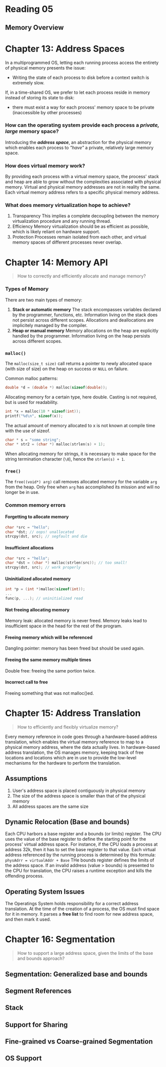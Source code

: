 # Reading 05
## Memory Overview


# Chapter 13: Address Spaces

In a multiprogrammed OS, letting each running process access the entirety of physical memory presents the issue:
+ Writing the state of each process to disk before a context switch is extremely slow.

If, in a time-shared OS, we prefer to let each process reside in memory instead of storing its state to disk:
+ there must exist a way for each process' memory space to be private (inaccessible by other processes)

### How can the operating system provide each process a _private, large_ memory space?

Introducing the **_address space_**, an abstraction for the physical memory which enables each process to _"have"_ a private, relatively large memory space. 

### How does virtual memory work? 

By providing each process with a  virtual memory space, the process' stack and heap are able to grow without the complexities associated with physical memory. Virtual and physical memory addresses are not in reality the same. Each virtual memory address refers to a specific physical memory address. 

### What does memory virtualization hope to achieve?

1. Transparency
   This implies a complete decoupling between the memory virtualization procedure and any running thread.
2. Efficiency
   Memory virtualization should be as efficient as possible, which is likely reliant on hardware support. 
3. Protection
   Processes remain isolated from each other, and virtual memory spaces of different processes never overlap. 

# Chapter 14: Memory API

> How to correctly and efficiently allocate and manage memory?

### Types of Memory

There are two main types of memory:
1. **Stack or automatic memory**
   The stack encompasses variables declared by the programmer, functions, etc.
   Information living on the stack does not persist across different scopes.
   Allocations and deallocations are implicitely managed by the compiler.
2. **Heap or manual memory**
   Memory allocations on the heap are explicitly handled by the programmer.
   Information living on the heap persists across different scopes.
   
### `malloc()`
The `malloc(size_t size)` call returns a pointer to newly allocated space (with size of size) on the heap on success or `NULL` on failure.

Common malloc patterns:
```c
double *d = (double *) malloc(sizeof(double));
```
Allocating memory for a certain type, here double. Casting is not required, but is used for readability.

```c
int *x = malloc(10 * sizeof(int));
printf("%d\n", sizeof(x));
```
The actual amount of memory allocated to x is not known at compile time with the use of sizeof.

```c
char * s = "some string";
char * str2 = (char *) malloc(strlen(s) + 1);
```
When allocating memory for strings, it is necessary to make space for the string termination character (`\0`), hence the `strlen(s) + 1`.

### `free()`
The `free((void*) arg)` call removes allocated memory for the variable `arg` from the heap.
Only free when `arg` has accomplished its mission and will no longer be in use.

### Common memory errors

#### Forgetting to allocate memory
```c
char *src = "hello";
char *dst; // oops! unallocated
strcpy(dst, src); // segfault and die
```

#### Insufficient allocations
```c
char *src = "hello";
char *dst = (char *) malloc(strlen(src)); // too small!
strcpy(dst, src); // work properly
```

#### Uninitialized allocated memory
```c
int *p = (int *)malloc(sizeof(int));
...
func(p, ...); // uninitialized read
```

#### Not freeing allocating memory
Memory leak: allocated memory is never freed. Memory leaks lead to insufficient space in the head for the rest of the program. 

#### Freeing memory which will be referenced
Dangling pointer: memory has been freed but should be used again. 

#### Freeing the same memory multiple times
Double free: freeing the same portion twice. 

#### Incorrect call to free
Freeing something that was not malloc()ed. 

# Chapter 15: Address Translation

> How to efficiently and flexibly virtualize memory?

Every memory reference in code goes through a hardware-based address translation, which enables the virtual memory reference to map to a physical memory address, where the data actually lives. 
In hardware-based address translation, the OS manages memory, keeping track of free locations and locations which are in use to provide the low-level mechanisms for the hardware to perform the translation.

## Assumptions
1. User's address space is placed contiguously in physical memory
2. The size of the address space is smaller than that of the physical memory
3. All address spaces are the same size

## Dynamic Relocation (Base and bounds)
Each CPU harbors a base register and a bounds (or limits) register.
The CPU uses the value of the base register to define the starting point for the process' virtual address space. For instance, if the CPU loads a process at address 32k, then it has to set the base register to that value. 
Each virtual address referenced by the running process is determined by this formula:
`physAdrr = virtualAddr + Base`
THe bounds register defines the limits of the address space. If an invalid address (value > bounds) is presented to the CPU for translation, the CPU raises a runtime exception and kills the offending process.

## Operating System Issues
The Operatings System holds responsibility for a correct address translation. At the time of the creation of a process, the OS must find space for it in memory. It parses a **free list** to find room for new address space, and then mark it used. 

# Chapter 16: Segmentation

> How to support a large address space, given the limits of the base and bounds approach?

## Segmentation: Generalized base and bounds

## Segment References

## Stack

## Support for Sharing

## Fine-grained vs Coarse-grained Segmentation

## OS Support

